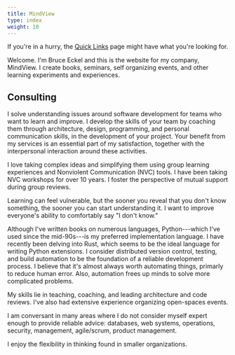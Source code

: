 ```yaml
---
title: MindView
type: index
weight: 10
---
```


If you're in a hurry, the [Quick Links](/quicklinks) page might have what you're looking for.

Welcome. I'm Bruce Eckel and this is the website for my company, MindView. I
create books, seminars, self organizing events, and other learning experiments
and experiences.

## Consulting

I solve understanding issues around software development for teams who want to learn and improve.
I develop the skills of your team by coaching them through architecture, design, programming, and personal communication skills, in the development of your project.
Your benefit from my services is an essential part of my satisfaction, together with the interpersonal interaction around these activities.

I love taking complex ideas and simplifying them using group learning experiences and Nonviolent Communication (NVC) tools. I have been taking NVC workshops for over 10 years. I foster the perspective of mutual support during group reviews. 

Learning can feel vulnerable, but the sooner you reveal that you don't know something, the sooner you can start understanding it. I want to improve everyone's ability to comfortably say "I don't know." 

Although I've written books on numerous languages, Python---which I've used since the mid-90s---is my preferred implementation language. 
I have recently been delving into Rust, which seems to be the ideal language for writing Python extensions. I consider distributed version control, testing, and build automation to be the foundation of a reliable development process. I believe that it's almost always worth automating things, primarly to reduce human error. Also, automation frees up minds to solve more complicated problems.

My skills lie in teaching, coaching, and leading architecture and code reviews. I've also had extensive experience organizing open-spaces events.

I am conversant in many areas where I do not consider myself expert enough to provide reliable advice: databases, web systems, operations, security, management, agile/scrum, product management.

I enjoy the flexibility in thinking found in smaller organizations.

